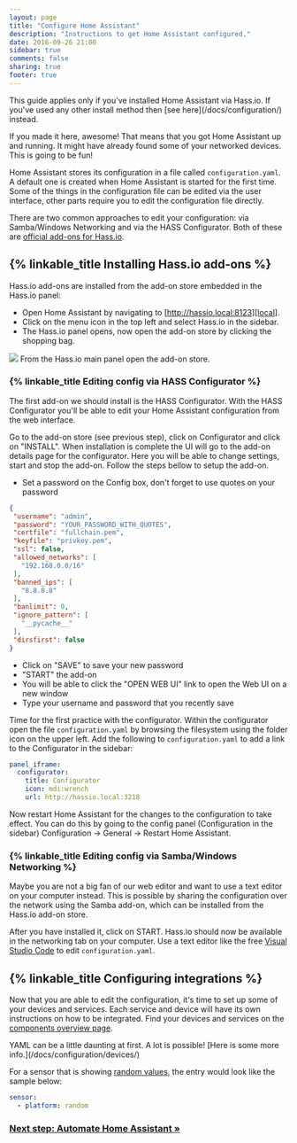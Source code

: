 ```yaml
---
layout: page
title: "Configure Home Assistant"
description: "Instructions to get Home Assistant configured."
date: 2016-09-26 21:00
sidebar: true
comments: false
sharing: true
footer: true
---
```


<p class='Note'>
This guide applies only if you've installed Home Assistant via Hass.io. If you've used any other install method then [see here](/docs/configuration/) instead.
</p>

If you made it here, awesome! That means that you got Home Assistant up and running. It might have already found some of your networked devices. This is going to be fun!

Home Assistant stores its configuration in a file called `configuration.yaml`. A default one is created when Home Assistant is started for the first time. Some of the things in the configuration file can be edited via the user interface, other parts require you to edit the configuration file directly.

There are two common approaches to edit your configuration: via Samba/Windows Networking and via the HASS Configurator. Both of these are [official add-ons for Hass.io](/addons/).

## {% linkable_title Installing Hass.io add-ons %}

Hass.io add-ons are installed from the add-on store embedded in the Hass.io panel:

 - Open Home Assistant by navigating to [http://hassio.local:8123][local].
 - Click on the menu icon in the top left and select Hass.io in the sidebar.
 - The Hass.io panel opens, now open the add-on store by clicking the shopping bag.

[local]: http://hassio.local:8123

<p class='img'>
<img src='/images/hassio/screenshots/main_panel_addon_store.png' />
From the Hass.io main panel open the add-on store.
</p>

### {% linkable_title Editing config via HASS Configurator %}

The first add-on we should install is the HASS Configurator. With the HASS Configurator you'll be able to edit your Home Assistant configuration from the web interface.

Go to the add-on store (see previous step), click on Configurator and click on "INSTALL". When installation is complete the UI will go to the add-on details page for the configurator. Here you will be able to change settings, start and stop the add-on. Follow the steps bellow to setup the add-on.

 - Set a password on the Config box, don't forget to use quotes on your password
 
 ```json
{
  "username": "admin",
  "password": "YOUR_PASSWORD_WITH_QUOTES",
  "certfile": "fullchain.pem",
  "keyfile": "privkey.pem",
  "ssl": false,
  "allowed_networks": [
    "192.168.0.0/16"
  ],
  "banned_ips": [
    "8.8.8.8"
  ],
  "banlimit": 0,
  "ignore_pattern": [
    "__pycache__"
  ],
  "dirsfirst": false
}
```

 - Click on "SAVE" to save your new password
 - "START" the add-on
 - You will be able to click the "OPEN WEB UI" link to open the Web UI on a new window
 - Type your username and password that you recently save

Time for the first practice with the configurator. Within the configurator open the file `configuration.yaml` by browsing the filesystem using the folder icon on the upper left. Add the following to `configuration.yaml` to add a link to the Configurator in the sidebar:

```yaml
panel_iframe:
  configurator:
    title: Configurator
    icon: mdi:wrench
    url: http://hassio.local:3218
```

Now restart Home Assistant for the changes to the configuration to take effect. You can do this by going to the config panel  (Configuration in the sidebar) Configuration -> General -> Restart Home Assistant.

### {% linkable_title Editing config via Samba/Windows Networking %}

Maybe you are not a big fan of our web editor and want to use a text editor on your computer instead. This is possible by sharing the configuration over the network using the Samba add-on, which can be installed from the Hass.io add-on store.

After you have installed it, click on START. Hass.io should now be available in the networking tab on your computer. Use a text editor like the free [Visual Studio Code](https://code.visualstudio.com/) to edit `configuration.yaml`.

## {% linkable_title Configuring integrations %}

Now that you are able to edit the configuration, it's time to set up some of your devices and services. Each service and device will have its own instructions on how to be integrated. Find  your devices and services on the [components overview page](/components/).

<p class='note'>YAML can be a little daunting at first. A lot is possible! [Here is some more info.](/docs/configuration/devices/)</p>

For a sensor that is showing [random values](/components/sensor.random/), the entry would look like the sample below:

```yaml
sensor:
  - platform: random
```

### [Next step: Automate Home Assistant &raquo;](/getting-started/automation/)
